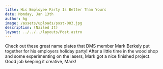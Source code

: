 ```yaml
---
title: His Employee Party Is Better Than Yours
date: Monday, Jan 13th
author: hg
image: /assets/uploads/post-083.jpg
description: (Nailed It)
layout: ../../../layouts/Post.astro
---
```


Check out these great name plates that DMS member Mark Berkely put together for his employers holiday party! After a little time in the wood shop and some experimenting on the lasers, Mark got a nice finished project. Good job keeping it creative, Mark!
